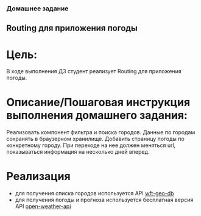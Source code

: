 ### Домашнее задание
## Routing для приложения погоды
# Цель:
В ходе выполнения ДЗ студент реализует Routing для приложения погоды.

# Описание/Пошаговая инструкция выполнения домашнего задания:
Реализовать компонент фильтра и поиска городов.
Данные по городам сохранять в браузерном хранилище.
Добавить страницу погоды по конкретному городу.
При переходе на нее должен меняться url, показываться информация на несколько дней вперед.

# Реализация
- для получения списка городов используется API [wft-geo-db](https://rapidapi.com/wirefreethought/api/geodb-cities)
- для получения погоды и прогноза используется бесплатная версия API [open-weather-api](https://openweathermap.org/api)